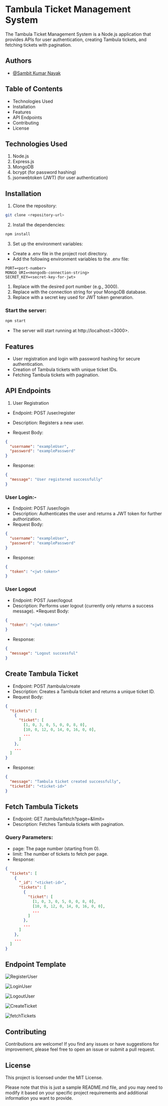 
# Tambula Ticket Management System

The Tambula Ticket Management System is a Node.js application that provides APIs for user authentication, creating Tambula tickets, and fetching tickets with pagination.


## Authors

- [@Sambit Kumar Nayak](https://www.github.com/sambit985)

## Table of Contents
* Technologies Used
* Installation
* Features
* API Endpoints
* Contributing
* License

## Technologies Used
1.  Node.js
2.  Express.js
3.  MongoDB
4.  bcrypt (for password hashing)
5.  jsonwebtoken (JWT) (for user authentication)

## Installation
1. Clone the repository:

```bash
git clone <repository-url>
```
2. Install the dependencies:

```bash
npm install
```
3. Set up the environment variables:

* Create a .env file in the project root directory.
* Add the following environment variables to the .env file:

``` plaintext
PORT=<port-number>
MONGO_URI=<mongodb-connection-string>
SECRET_KEY=<secret-key-for-jwt>
```
1. Replace <port-number> with the desired port number (e.g., 3000).
2.  Replace <mongodb-connection-string> with the connection string for your MongoDB database.
3. Replace <secret-key-for-jwt> with a secret key used for JWT token generation.

### Start the server:

```bash
npm start
```
* The server will start running at http://localhost:<3000>.

## Features
* User registration and login with password hashing for secure authentication.
* Creation of Tambula tickets with unique ticket IDs.
* Fetching Tambula tickets with pagination.

## API Endpoints
1. User Registration
* Endpoint: POST /user/register
* Description: Registers a new user.

* Request Body:

```json
{
  "username": "exampleUser",
  "password": "examplePassword"
}
```
* Response:
```json
{
  "message": "User registered successfully"
}
```
### User Login:-
* Endpoint: POST /user/login
* Description: Authenticates the user and returns a JWT token for further authorization.
* Request Body:
```json
{
  "username": "exampleUser",
  "password": "examplePassword"
}
```
* Response:
```json
{
  "token": "<jwt-token>"
}
```
### User Logout
* Endpoint: POST /user/logout
* Description: Performs user logout (currently only returns a success message).
*Request Body:
```json
{
  "token": "<jwt-token>"
}
```
* Response:
```json
{
  "message": "Logout successful"
}
```
## Create Tambula Ticket
* Endpoint: POST /tambula/create
* Description: Creates a Tambula ticket and returns a unique ticket ID.
* Request Body:
```json
{
  "tickets": [
    {
      "ticket": [
        [1, 0, 3, 0, 5, 0, 0, 8, 0],
        [10, 0, 12, 0, 14, 0, 16, 0, 0],
        ...
      ]
    },
    ...
  ]
}
```
* Response:
```json
{
  "message": "Tambula ticket created successfully",
  "ticketId": "<ticket-id>"
}
```

## Fetch Tambula Tickets
* Endpoint: GET /tambula/fetch?page=<page-number>&limit=<limit-per-page>
* Description: Fetches Tambula tickets with pagination.
### Query Parameters:
* page: The page number (starting from 0).
* limit: The number of tickets to fetch per page.
* Response:
```json
{
  "tickets": [
    {
      "_id": "<ticket-id>",
      "tickets": [
        {
          "ticket": [
            [1, 0, 3, 0, 5, 0, 0, 8, 0],
            [10, 0, 12, 0, 14, 0, 16, 0, 0],
            ...
          ]
        },
        ...
      ]
    },
    ...
  ]
}
```

## Endpoint Template

![RegisterUser](src/images/UB-Register.png)

![LoginUser](src/images/UB-Login.png)

![LogoutUser](src/images/UB-Logout.png)

![CreateTicket](src/images/UB-CreateTicket.png)

![fetchTickets](src/images/getTicket.png)

## Contributing
Contributions are welcome! If you find any issues or have suggestions for improvement, please feel free to open an issue or submit a pull request.

## License
This project is licensed under the MIT License.

Please note that this is just a sample README.md file, and you may need to modify it based on your specific project requirements and additional information you want to provide.
